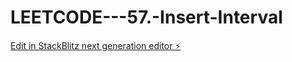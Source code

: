 # LEETCODE---57.-Insert-Interval

[Edit in StackBlitz next generation editor ⚡️](https://stackblitz.com/~/github.com/sspinit88/LEETCODE---57.-Insert-Interval)